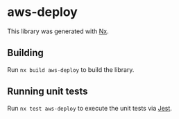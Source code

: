 # aws-deploy

This library was generated with [Nx](https://nx.dev).

## Building

Run `nx build aws-deploy` to build the library.

## Running unit tests

Run `nx test aws-deploy` to execute the unit tests via [Jest](https://jestjs.io).
